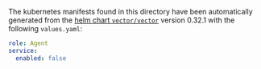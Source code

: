 The kubernetes manifests found in this directory have been automatically generated
from the [helm chart `vector/vector`](https://github.com/vectordotdev/helm-charts/tree/master/charts/vector)
version 0.32.1 with the following `values.yaml`:

```yaml
role: Agent
service:
  enabled: false
```
